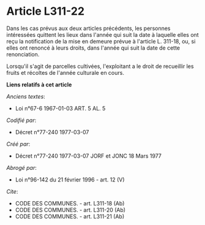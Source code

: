 # Article L311-22

Dans les cas prévus aux deux articles précédents, les personnes intéressées quittent les lieux dans l'année qui suit la date
à laquelle elles ont reçu la notification de la mise en demeure prévue à l'article L. 311-18, ou, si elles ont renoncé à
leurs droits, dans l'année qui suit la date de cette renonciation.

Lorsqu'il s'agit de parcelles cultivées, l'exploitant a le droit de recueillir les fruits et récoltes de l'année culturale en
cours.

**Liens relatifs à cet article**

_Anciens textes_:

  - Loi n°67-6 1967-01-03 ART. 5 AL. 5

_Codifié par_:

  - Décret n°77-240 1977-03-07

_Créé par_:

  - Décret n°77-240 1977-03-07 JORF et JONC 18 Mars 1977

_Abrogé par_:

  - Loi n°96-142 du 21 février 1996 - art. 12 (V)

_Cite_:

  - CODE DES COMMUNES. - art. L311-18 (Ab)
  - CODE DES COMMUNES. - art. L311-20 (Ab)
  - CODE DES COMMUNES. - art. L311-21 (Ab)
